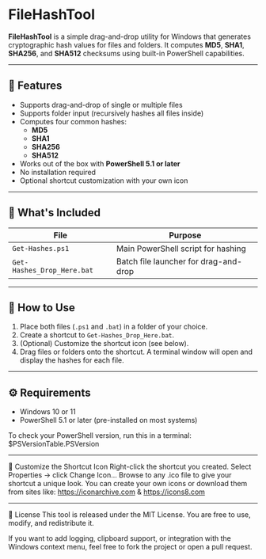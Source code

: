 # FileHashTool

**FileHashTool** is a simple drag-and-drop utility for Windows that generates cryptographic hash values for files and folders. It computes **MD5**, **SHA1**, **SHA256**, and **SHA512** checksums using built-in PowerShell capabilities.

---

## 🔧 Features

- Supports drag-and-drop of single or multiple files
- Supports folder input (recursively hashes all files inside)
- Computes four common hashes:
  - **MD5**
  - **SHA1**
  - **SHA256**
  - **SHA512**
- Works out of the box with **PowerShell 5.1 or later**
- No installation required
- Optional shortcut customization with your own icon

---

## 📁 What's Included

| File                       | Purpose                              |
|----------------------------|---------------------------------------|
| `Get-Hashes.ps1`           | Main PowerShell script for hashing    |
| `Get-Hashes_Drop_Here.bat` | Batch file launcher for drag-and-drop |

---

## 🚀 How to Use

1. Place both files (`.ps1` and `.bat`) in a folder of your choice.
2. Create a shortcut to `Get-Hashes_Drop_Here.bat`.
3. (Optional) Customize the shortcut icon (see below).
4. Drag files or folders onto the shortcut. A terminal window will open and display the hashes for each file.

---

## ⚙️ Requirements

- Windows 10 or 11
- PowerShell 5.1 or later (pre-installed on most systems)

To check your PowerShell version, run this in a terminal:
$PSVersionTable.PSVersion

---

🎨 Customize the Shortcut Icon
Right-click the shortcut you created.
Select Properties → click Change Icon...
Browse to any .ico file to give your shortcut a unique look.
You can create your own icons or download them from sites like:
https://iconarchive.com &
https://icons8.com

---

📜 License
This tool is released under the MIT License. You are free to use, modify, and redistribute it.

If you want to add logging, clipboard support, or integration with the 
Windows context menu, feel free to fork the project or open a pull 
request.
